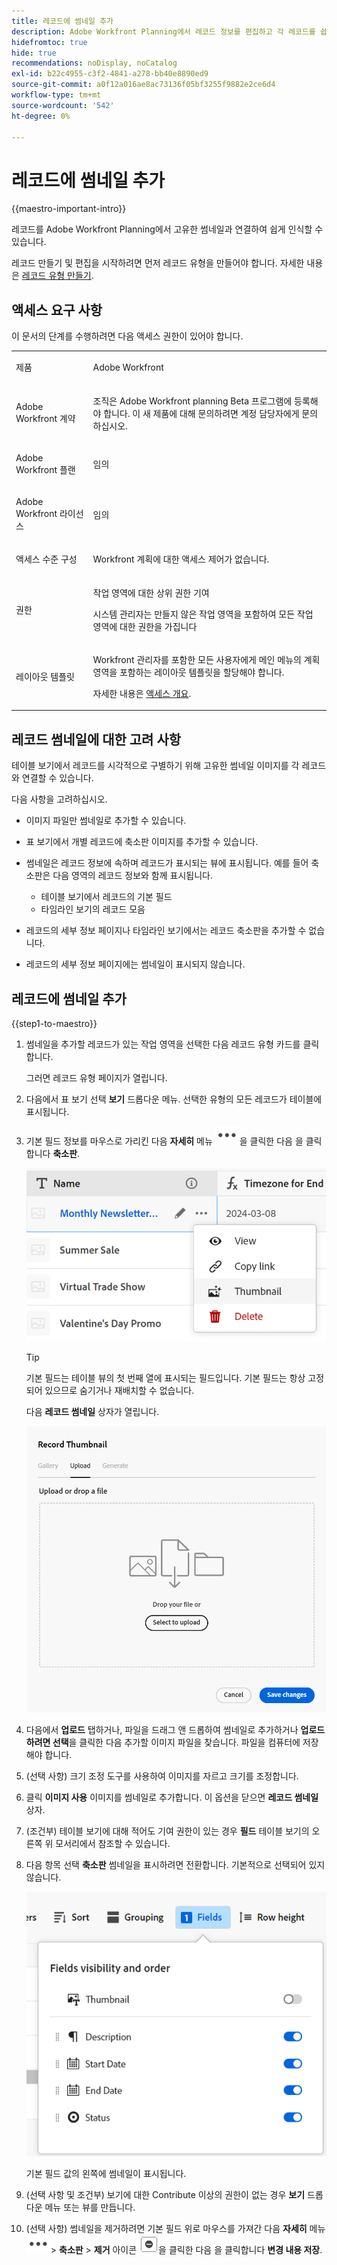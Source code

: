 ```yaml
---
title: 레코드에 썸네일 추가
description: Adobe Workfront Planning에서 레코드 정보를 편집하고 각 레코드를 쉽게 인식할 수 있도록 개별 썸네일과 연결할 수 있습니다.
hidefromtoc: true
hide: true
recommendations: noDisplay, noCatalog
exl-id: b22c4955-c3f2-4841-a278-bb40e8890ed9
source-git-commit: a0f12a016ae8ac73136f05bf3255f9882e2ce6d4
workflow-type: tm+mt
source-wordcount: '542'
ht-degree: 0%

---
```


<!--update the metadata with real information-->

# 레코드에 썸네일 추가

{{maestro-important-intro}}

레코드를 Adobe Workfront Planning에서 고유한 썸네일과 연결하여 쉽게 인식할 수 있습니다.

레코드 만들기 및 편집을 시작하려면 먼저 레코드 유형을 만들어야 합니다.
자세한 내용은 [레코드 유형 만들기](../architecture/create-record-types.md).

## 액세스 요구 사항

<!--************double-check permissions here - asking Isk and Lilit what permissions users need for adding thumbnails-->

이 문서의 단계를 수행하려면 다음 액세스 권한이 있어야 합니다.

<table style="table-layout:auto">
 <col>
 </col>
 <col>
 </col>
 <tbody>
    <tr>
<tr>
<td>
   <p> 제품</p> </td>
   <td>
   <p> Adobe Workfront</p> </td>
  </tr>  
 <td role="rowheader"><p>Adobe Workfront 계약</p></td>
   <td>
<p>조직은 Adobe Workfront planning Beta 프로그램에 등록해야 합니다. 이 새 제품에 대해 문의하려면 계정 담당자에게 문의하십시오. </p>
   </td>
  </tr>
  <tr>
   <td role="rowheader"><p>Adobe Workfront 플랜</p></td>
   <td>
<p>임의</p>
   </td>
  </tr>
  <tr>
   <td role="rowheader"><p>Adobe Workfront 라이선스</p></td>
   <td>
   <p>임의</p> 
  </td>
  </tr>

<tr>
   <td role="rowheader"><p>액세스 수준 구성</p></td>
   <td> <p>Workfront 계획에 대한 액세스 제어가 없습니다. </p>  
</td>
  </tr>
<tr>
   <td role="rowheader"><p>권한</p></td>
   <td> <p>작업 영역에 대한 상위 권한 기여 </p>  
   <p>시스템 관리자는 만들지 않은 작업 영역을 포함하여 모든 작업 영역에 대한 권한을 가집니다</p>
</td>
  </tr>
<tr>
   <td role="rowheader"><p>레이아웃 템플릿</p></td>
   <td>  <p>Workfront 관리자를 포함한 모든 사용자에게 메인 메뉴의 계획 영역을 포함하는 레이아웃 템플릿을 할당해야 합니다. </p> <p>자세한 내용은 <a href="/help/quicksilver/maestro/access/access-overview.md">액세스 개요</a>. </p>  
</td>
  </tr>

</tbody>
</table>

## 레코드 썸네일에 대한 고려 사항

테이블 보기에서 레코드를 시각적으로 구별하기 위해 고유한 썸네일 이미지를 각 레코드와 연결할 수 있습니다.

다음 사항을 고려하십시오.

* 이미지 파일만 썸네일로 추가할 수 있습니다.
  <!--above: when you know exactly what type of files are allowed, add the exact extensions above-->
* 표 보기에서 개별 레코드에 축소판 이미지를 추가할 수 있습니다.
* 썸네일은 레코드 정보에 속하며 레코드가 표시되는 뷰에 표시됩니다. 예를 들어 축소판은 다음 영역의 레코드 정보와 함께 표시됩니다.

   * 테이블 보기에서 레코드의 기본 필드
   * 타임라인 보기의 레코드 모음
* 레코드의 세부 정보 페이지나 타임라인 보기에서는 레코드 축소판을 추가할 수 없습니다.
* 레코드의 세부 정보 페이지에는 썸네일이 표시되지 않습니다.

## 레코드에 썸네일 추가

{{step1-to-maestro}}

1. 썸네일을 추가할 레코드가 있는 작업 영역을 선택한 다음 레코드 유형 카드를 클릭합니다.

   그러면 레코드 유형 페이지가 열립니다.
1. 다음에서 표 보기 선택 **보기** 드롭다운 메뉴. 선택한 유형의 모든 레코드가 테이블에 표시됩니다.
1. 기본 필드 정보를 마우스로 가리킨 다음 **자세히** 메뉴 ![](assets/more-menu.png)을 클릭한 다음 을 클릭합니다 **축소판**.

   ![](assets/record-more-menu-expanded.png)

   >[!TIP]
   >
   >   기본 필드는 테이블 뷰의 첫 번째 열에 표시되는 필드입니다. 기본 필드는 항상 고정되어 있으므로 숨기거나 재배치할 수 없습니다.

   다음 **레코드 썸네일** 상자가 열립니다.

   ![](assets/record-thumbnail-box-for-upload.png)

   <!--update screen shot with correct casing-->

1. 다음에서 **업로드** 탭하거나, 파일을 드래그 앤 드롭하여 썸네일로 추가하거나 **업로드하려면 선택**&#x200B;을 클릭한 다음 추가할 이미지 파일을 찾습니다. 파일을 컴퓨터에 저장해야 합니다.
1. (선택 사항) 크기 조정 도구를 사용하여 이미지를 자르고 크기를 조정합니다.
1. 클릭 **이미지 사용** 이미지를 썸네일로 추가합니다.
이 옵션을 닫으면 **레코드 썸네일** 상자.
1. (조건부) 테이블 보기에 대해 적어도 기여 권한이 있는 경우 **필드** 테이블 보기의 오른쪽 위 모서리에서 참조할 수 있습니다.
1. 다음 항목 선택 **축소판** 썸네일을 표시하려면 전환합니다. 기본적으로 선택되어 있지 않습니다.

   ![](assets/thumbnail-toggle-in-fields-menu-deselected.png)

   기본 필드 값의 왼쪽에 썸네일이 표시됩니다.
1. (선택 사항 및 조건부) 보기에 대한 Contribute 이상의 권한이 없는 경우 **보기** 드롭다운 메뉴 또는 뷰를 만듭니다.
1. (선택 사항) 썸네일을 제거하려면 기본 필드 위로 마우스를 가져간 다음 **자세히** 메뉴 ![](assets/more-menu.png)> **축소판** > **제거** 아이콘 ![](assets/remove-image-icon.png)을 클릭한 다음 을 클릭합니다 **변경 내용 저장**.
